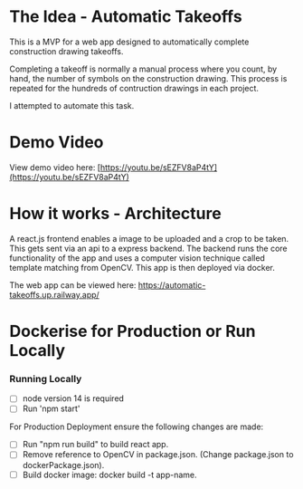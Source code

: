 # The Idea - Automatic Takeoffs

This is a MVP for a web app designed to automatically complete construction drawing takeoffs.

Completing a takeoff is normally a manual process where you count, by hand, the number of symbols on the construction drawing. This process is repeated for the hundreds of contruction drawings in each project.

I attempted to automate this task.

# Demo Video

View demo video here: [https://youtu.be/sEZFV8aP4tY](https://youtu.be/sEZFV8aP4tY)

# How it works - Architecture

A react.js frontend enables a image to be uploaded and a crop to be taken.
This gets sent via an api to a express backend.
The backend runs the core functionality of the app and uses a computer vision technique called template matching from OpenCV.
This app is then deployed via docker.

The web app can be viewed here: https://automatic-takeoffs.up.railway.app/

# Dockerise for Production or Run Locally

### Running Locally

- [ ] node version 14 is required
- [ ] Run 'npm start'

For Production Deployment ensure the following changes are made:

- [ ] Run "npm run build" to build react app.
- [ ] Remove reference to OpenCV in package.json. (Change package.json to dockerPackage.json).
- [ ] Build docker image: docker build -t app-name.
